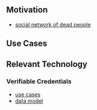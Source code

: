

## Motivation

* [social network of dead people](https://www.ultrasaurus.com/2014/09/linking-people-through-history/)


## Use Cases




## Relevant Technology


### Verifiable Credentials
  * [use cases](https://w3c.github.io/vc-use-cases/)
  * [data model](https://www.w3.org/TR/vc-data-model/)




